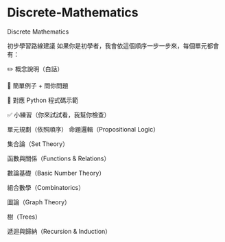 # Discrete-Mathematics
Discrete Mathematics

初步學習路線建議
如果你是初學者，我會依這個順序一步一步來，每個單元都會有：

✏️ 概念說明（白話）

🧠 簡單例子 + 問你問題

🐍 對應 Python 程式碼示範

✅ 小練習（你來試試看，我幫你檢查）

單元規劃（依照順序）
命題邏輯（Propositional Logic）

集合論（Set Theory）

函數與關係（Functions & Relations）

數論基礎（Basic Number Theory）

組合數學（Combinatorics）

圖論（Graph Theory）

樹（Trees）

遞迴與歸納（Recursion & Induction）

